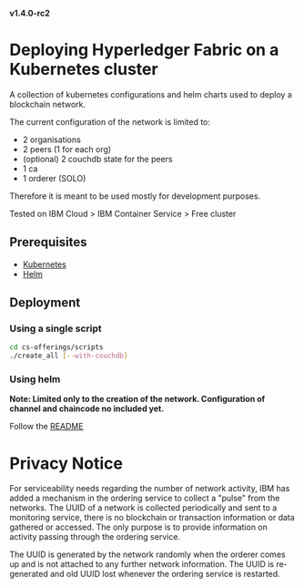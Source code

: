 **v1.4.0-rc2**
# Deploying Hyperledger Fabric on a Kubernetes cluster
A collection of kubernetes configurations and helm charts used to deploy a blockchain network.

The current configuration of the network is limited to:
- 2 organisations
- 2 peers (1 for each org)
- (optional) 2 couchdb state for the peers
- 1 ca
- 1 orderer (SOLO)

Therefore it is meant to be used mostly for development purposes.

Tested on IBM Cloud > IBM Container Service > Free cluster
## Prerequisites
- [Kubernetes](https://kubernetes.io/docs/setup/release/)
- [Helm](https://github.com/helm/helm)

## Deployment
### Using a single script
```bash
cd cs-offerings/scripts
./create_all [--with-couchdb]
```

### Using helm
**Note: Limited only to the creation of the network. Configuration of channel and chaincode no included yet.**

Follow the [README](helm-charts/README.md)


# Privacy Notice
For serviceability needs regarding the number of network activity, IBM has added a mechanism in the ordering service to collect a "pulse" from the networks. The UUID of a network is collected periodically and sent to a monitoring service, there is no blockchain or transaction information or data gathered or accessed. The only purpose is to provide information on activity passing through the ordering service.

The UUID is generated by the network randomly when the orderer comes up and is not attached to any further network information. The UUID is re-generated and old UUID lost whenever the ordering service is restarted.